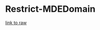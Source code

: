 # Restrict-MDEDomain

[link to raw](#https://raw.githubusercontent.com/Azure/Azure-Sentinel/master/Playbooks/Restrict-MDEDomain/alert-trigger/azuredeploy.json)
